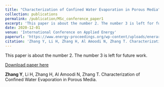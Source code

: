 ```yaml
---
title: "Characterization of Confined Water Evaporation in Porous Media"
collection: publications
permalink: /publication/MSc_conference_paper1
excerpt: 'This paper is about the number 2. The number 3 is left for future work.'
date: 2020-12-01
venue: 'International Conference on Applied Energy'
paperurl: 'https://www.energy-proceedings.org/wp-content/uploads/enerarxiv/1607143664.pdf'
citation: 'Zhang Y, Li H, Zhang H, Al Amoodi N, Zhang T. Characterization of Confined Water Evaporation in Porous Media.'
---
```

This paper is about the number 2. The number 3 is left for future work.

[Download paper here](https://www.energy-proceedings.org/wp-content/uploads/enerarxiv/1607143664.pdf)

**Zhang Y**, Li H, Zhang H, Al Amoodi N, Zhang T. Characterization of Confined Water Evaporation in Porous Media.